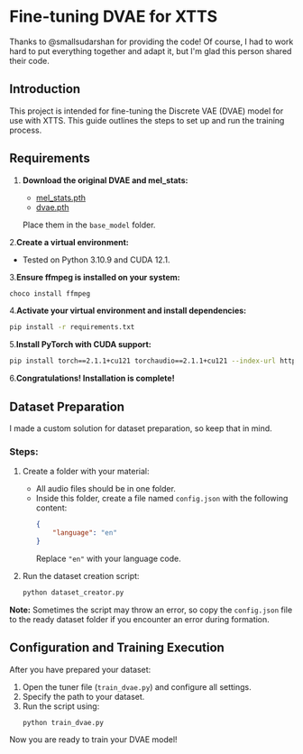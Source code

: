 # Fine-tuning DVAE for XTTS

Thanks to @smallsudarshan for providing the code! Of course, I had to work hard to put everything together and adapt it, but I'm glad this person shared their code.

## Introduction

This project is intended for fine-tuning the Discrete VAE (DVAE) model for use with XTTS. This guide outlines the steps to set up and run the training process.

## Requirements

1. **Download the original DVAE and mel_stats:**
   - [mel_stats.pth](https://huggingface.co/coqui/XTTS-v2/resolve/main/mel_stats.pth?download=true)
   - [dvae.pth](https://huggingface.co/coqui/XTTS-v2/resolve/main/dvae.pth?download=true)

   Place them in the `base_model` folder.

2.**Create a virtual environment:**
   - Tested on Python 3.10.9 and CUDA 12.1.

3.**Ensure ffmpeg is installed on your system:**
   ```sh
   choco install ffmpeg
   ```

4.**Activate your virtual environment and install dependencies:**
   ```sh
   pip install -r requirements.txt
   ```

5.**Install PyTorch with CUDA support:**
   ```sh
   pip install torch==2.1.1+cu121 torchaudio==2.1.1+cu121 --index-url https://download.pytorch.org/whl/cu121
   ```

6.**Congratulations! Installation is complete!**

## Dataset Preparation

I made a custom solution for dataset preparation, so keep that in mind.

### Steps:

1. Create a folder with your material:
    - All audio files should be in one folder.
    - Inside this folder, create a file named `config.json` with the following content:
      ```json
      {
          "language": "en"
      }
      ```
      Replace `"en"` with your language code.

2. Run the dataset creation script:
    ```sh
    python dataset_creator.py
    ```

**Note:** Sometimes the script may throw an error, so copy the `config.json` file to the ready dataset folder if you encounter an error during formation.

## Configuration and Training Execution

After you have prepared your dataset:

1. Open the tuner file (`train_dvae.py`) and configure all settings.
2. Specify the path to your dataset.
3. Run the script using:
    ```sh
    python train_dvae.py
    ```

Now you are ready to train your DVAE model!